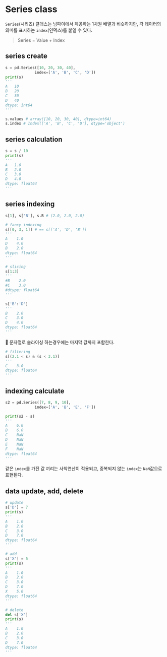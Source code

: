 # Series class

`Series`(시리즈) 클래스는 넘파이에서 제공하는 1차원 배열과 비슷하지만, 각 데이터의 의미를 표시하는 `index`(인덱스)를 붙일 수 있다.

> Series = Value + Index

## series create

``` python
s = pd.Series([10, 20, 30, 40],
             index=['A', 'B', 'C', 'D'])
print(s)
'''
A	10
B	20
C	30
D	40
dtype: int64
'''

s.values # array([10, 20, 30, 40], dtype=int64)
s.index # Index(['A', 'B', 'C', 'D'], dtype='object')
```

## series calculation

```python
s = s / 10
print(s)
'''
A	1.0
B	2.0
C	3.0
D	4.0
dtype: float64
'''
```

## series indexing

```python
s[1], s['B'], s.B # (2.0, 2.0, 2.0)
```

```python
# fancy indexing
s[[0, 3, 1]] # == s[['A', 'D', 'B']]
'''
A    1.0
D    4.0
B    2.0
dtype: float64
'''
```

```python
# slicing
s[1:3]
'''
#B    2.0
#C    3.0
#dtype: float64
'''

s['B':'D']
'''
B    2.0
C    3.0
D    4.0
dtype: float64
'''
```

:red_circle: 문자열로 슬라이싱 하는경우에는 마지막 값까지 포함한다.

```python
# filtering
s[(2.1 < s) & (s < 3.1)]
'''
C    3.0
dtype: float64
'''
```

## indexing calculate

```python
s2 = pd.Series([7, 8, 9, 10],
             index=['A', 'B', 'E', 'F'])

print(s2 - s)
'''
A    6.0
B    6.0
C    NaN
D    NaN
E    NaN
F    NaN
dtype: float64
'''
```

같은 `index`를 가진 값 끼리는 사칙연산이 적용되고, 중복되지 않는 `index`는 `NaN`값으로 표현된다.

## data update, add, delete

```python
# update
s['D'] = 7
print(s)
'''
A    1.0
B    2.0
C    3.0
D    7.0
dtype: float64
'''
```

```python
# add
s['X'] = 5
print(s)
'''
A    1.0
B    2.0
C    3.0
D    7.0
X    5.0
dtype: float64
'''
```

```python
# delete
del s['X']
print(s)
'''
A    1.0
B    2.0
C    3.0
D    7.0
dtype: float64
'''
```